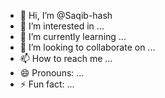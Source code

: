 - 👋 Hi, I’m @Saqib-hash
- 👀 I’m interested in ...
- 🌱 I’m currently learning ...
- 💞️ I’m looking to collaborate on ...
- 📫 How to reach me ...
- 😄 Pronouns: ...
- ⚡ Fun fact: ...

<!---
Saqib-hash/Saqib-hash is a ✨ special ✨ repository because its `README.md` (this file) appears on your GitHub profile.
You can click the Preview link to take a look at your changes.
--->
